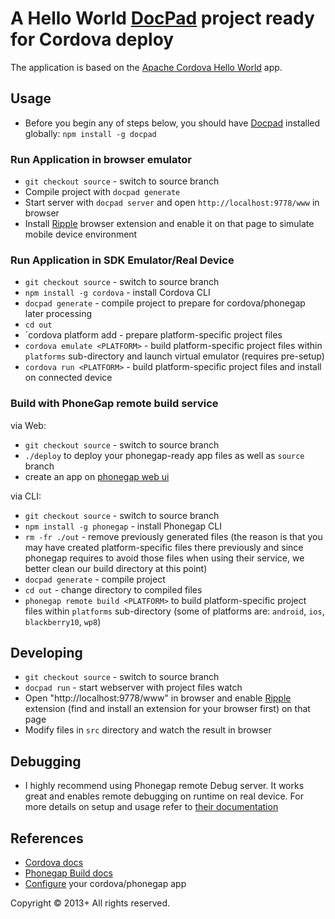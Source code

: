 # A Hello World [DocPad](http://docpad.org) project ready for Cordova deploy

The application is based on the [Apache Cordova Hello World][cordova-app] app.

## Usage

  - Before you begin any of steps below, you should have
    [Docpad](http://docpad.org) installed
    globally: `npm install -g docpad`

### Run Application in browser emulator

  - `git checkout source` - switch to source branch
  - Compile project with `docpad generate`
  - Start server with `docpad server` and open `http://localhost:9778/www` in
    browser
  - Install [Ripple](http://ripple.incubator.apache.org)
    browser extension and enable it on that page to simulate mobile device
    environment

### Run Application in SDK Emulator/Real Device

- `git checkout source` - switch to source branch
- `npm install -g cordova` - install Cordova CLI
- `docpad generate` - compile project to prepare for cordova/phonegap later
  processing
- `cd out`
- `cordova platform add <PLATFORM> - prepare platform-specific project files
- `cordova emulate <PLATFORM>` - build platform-specific project files
  within `platforms` sub-directory and launch virtual emulator (requires
  pre-setup)
- `cordova run <PLATFORM>` - build platform-specific project files and install
  on connected device


### Build with PhoneGap remote build service

via Web:

- `git checkout source` - switch to source branch
- `./deploy` to deploy your phonegap-ready app files as well as `source` branch
- create an app on [phonegap web ui](http://build.phonegap.com)

via CLI:

- `git checkout source` - switch to source branch
- `npm install -g phonegap` - install Phonegap CLI
- `rm -fr ./out` - remove previously generated files (the reason is that you
  may have created platform-specific files there previously and since phonegap
  requires to avoid those files when using their service, we better clean our
  build directory at this point)
- `docpad generate` - compile project
- `cd out` - change directory to compiled files
- `phonegap remote build <PLATFORM>` to build platform-specific project files
  within `platforms` sub-directory (some of platforms are: `android`,
  `ios`, `blackberry10`, `wp8`)


## Developing

- `git checkout source` - switch to source branch
- `docpad run` - start webserver with project files watch
- Open "http://localhost:9778/www" in browser and enable
  [Ripple](http://ripple.incubator.apache.org/) extension (find and install an
  extension for your browser first) on that page
- Modify files in `src` directory and watch the result in browser


## Debugging

- I highly recommend using Phonegap remote Debug server. It works great and
  enables remote debugging on runtime on real device. For more details on setup
  and usage refer to [their
  documentation](https://build.phonegap.com/docs/advanced-debugging)


## References

- [Cordova docs](http://cordova.apache.org/docs/en/edge/)
- [Phonegap Build docs](https://build.phonegap.com/docs)
- [Configure](https://build.phonegap.com/docs/config-xml) your cordova/phonegap app


Copyright &copy; 2013+ All rights reserved.

[cordova-app]: http://github.com/apache/cordova-app-hello-world
